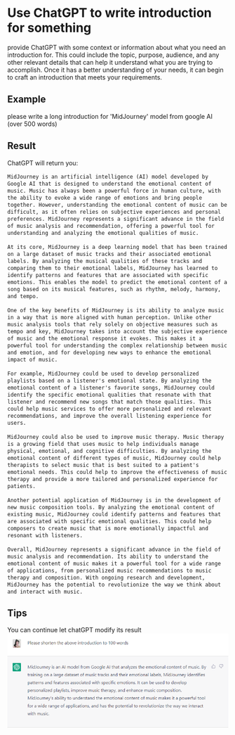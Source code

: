 # Use ChatGPT to write introduction for something
provide ChatGPT with some context or information about what you need an introduction for. 
This could include the topic, purpose, audience, and any other relevant details that can help it understand what you are trying to accomplish. Once it has a better understanding of your needs, it can begin to craft an introduction that meets your requirements.

## Example
please write a long introduction for 'MidJourney' model from google AI (over 500 words)


## Result
ChatGPT will return you:
```
MidJourney is an artificial intelligence (AI) model developed by Google AI that is designed to understand the emotional content of music. Music has always been a powerful force in human culture, with the ability to evoke a wide range of emotions and bring people together. However, understanding the emotional content of music can be difficult, as it often relies on subjective experiences and personal preferences. MidJourney represents a significant advance in the field of music analysis and recommendation, offering a powerful tool for understanding and analyzing the emotional qualities of music.

At its core, MidJourney is a deep learning model that has been trained on a large dataset of music tracks and their associated emotional labels. By analyzing the musical qualities of these tracks and comparing them to their emotional labels, MidJourney has learned to identify patterns and features that are associated with specific emotions. This enables the model to predict the emotional content of a song based on its musical features, such as rhythm, melody, harmony, and tempo.

One of the key benefits of MidJourney is its ability to analyze music in a way that is more aligned with human perception. Unlike other music analysis tools that rely solely on objective measures such as tempo and key, MidJourney takes into account the subjective experience of music and the emotional response it evokes. This makes it a powerful tool for understanding the complex relationship between music and emotion, and for developing new ways to enhance the emotional impact of music.

For example, MidJourney could be used to develop personalized playlists based on a listener's emotional state. By analyzing the emotional content of a listener's favorite songs, MidJourney could identify the specific emotional qualities that resonate with that listener and recommend new songs that match those qualities. This could help music services to offer more personalized and relevant recommendations, and improve the overall listening experience for users.

MidJourney could also be used to improve music therapy. Music therapy is a growing field that uses music to help individuals manage physical, emotional, and cognitive difficulties. By analyzing the emotional content of different types of music, MidJourney could help therapists to select music that is best suited to a patient's emotional needs. This could help to improve the effectiveness of music therapy and provide a more tailored and personalized experience for patients.

Another potential application of MidJourney is in the development of new music composition tools. By analyzing the emotional content of existing music, MidJourney could identify patterns and features that are associated with specific emotional qualities. This could help composers to create music that is more emotionally impactful and resonant with listeners.

Overall, MidJourney represents a significant advance in the field of music analysis and recommendation. Its ability to understand the emotional content of music makes it a powerful tool for a wide range of applications, from personalized music recommendations to music therapy and composition. With ongoing research and development, MidJourney has the potential to revolutionize the way we think about and interact with music.
```

## Tips
You can continue let chatGPT modify its result
![shortIntruduction](./images/intruduction.jpg)